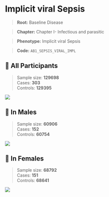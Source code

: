 # Implicit viral Sepsis

> **Root:** Baseline Disease  

> **Chapter:** Chapter I- Infectious and parasitic  

> **Phenotype:** Implicit viral Sepsis  

> **Code:** `AB1_SEPSIS_VIRAL_IMPL`

## 🧪 All Participants  
> Sample size: **129698**  
> Cases: **303**  
> Controls: **129395**
<img src="/Disease/Figures/ALL/Baseline/AB1_SEPSIS_VIRAL_IMPL.png"/>
<CsvTable src="/public/Disease/Data/ALL/Baseline/LG_AB1_SEPSIS_VIRAL_IMPL.csv" label="🔍 View full results" />

## 👨 In Males  
> Sample size: **60906**  
> Cases: **152**  
> Controls: **60754**
<img src="/Disease/Figures/Male/Baseline/AB1_SEPSIS_VIRAL_IMPL.png"/>
<CsvTable src="/public/Disease/Data/Male/Baseline/LG_AB1_SEPSIS_VIRAL_IMPL.csv" label="🔍 View full results" />

## 👩 In Females  
> Sample size: **68792**  
> Cases: **151**  
> Controls: **68641**
<img src="/Disease/Figures/Female/Baseline/AB1_SEPSIS_VIRAL_IMPL.png"/>
<CsvTable src="/public/Disease/Data/Female/Baseline/LG_AB1_SEPSIS_VIRAL_IMPL.csv" label="🔍 View full results" />
